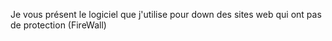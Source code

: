 Je vous présent le logiciel que j'utilise pour down des sites web qui ont pas de protection (FireWall)
